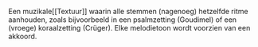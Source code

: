 Een muzikale[[Textuur]] waarin alle stemmen (nagenoeg) hetzelfde ritme aanhouden, zoals bijvoorbeeld in een psalmzetting (Goudimel) of een (vroege) koraalzetting (Crüger). Elke melodietoon wordt voorzien van een akkoord.
